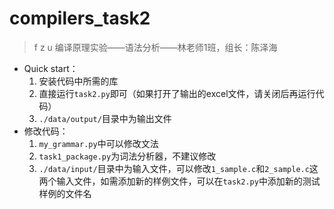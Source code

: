 # compilers_task2

> f z u 编译原理实验——语法分析——林老师1班，组长：陈泽海

- Quick start：
  1. 安装代码中所需的库
  2. 直接运行`task2.py`即可（如果打开了输出的excel文件，请关闭后再运行代码）
  3. `./data/output/`目录中为输出文件
- 修改代码：
  1. `my_grammar.py`中可以修改文法
  2. `task1_package.py`为词法分析器，不建议修改
  3. `./data/input/`目录中为输入文件，可以修改`1_sample.c`和`2_sample.c`这两个输入文件，如需添加新的样例文件，可以在`task2.py`中添加新的测试样例的文件名

